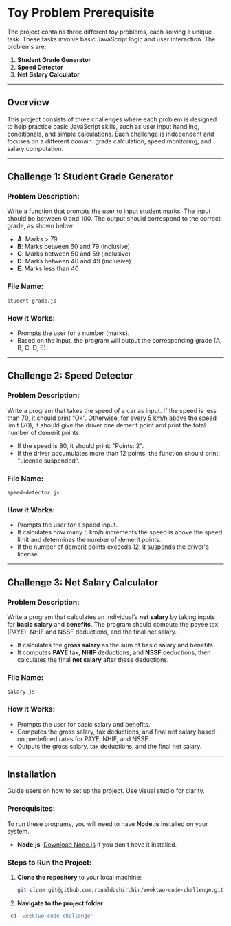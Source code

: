 # Toy Problem Prerequisite

The project contains three different toy problems, each solving a unique task. These tasks involve basic JavaScript logic and user interaction. The problems are:

1. **Student Grade Generator**
2. **Speed Detector**
3. **Net Salary Calculator**

---

## Overview

This project consists of three challenges where each problem is designed to help practice basic JavaScript skills, such as user input handling, conditionals, and simple calculations. Each challenge is independent and focuses on a different domain: grade calculation, speed monitoring, and salary computation.

---

## Challenge 1: Student Grade Generator

### Problem Description:
Write a function that prompts the user to input student marks. The input should be between 0 and 100. The output should correspond to the correct grade, as shown below:

- **A**: Marks > 79
- **B**: Marks between 60 and 79 (inclusive)
- **C**: Marks between 50 and 59 (inclusive)
- **D**: Marks between 40 and 49 (inclusive)
- **E**: Marks less than 40

### File Name:
`student-grade.js`

### How it Works:
- Prompts the user for a number (marks).
- Based on the input, the program will output the corresponding grade (A, B, C, D, E).

---

## Challenge 2: Speed Detector

### Problem Description:
Write a program that takes the speed of a car as input. If the speed is less than 70, it should print “Ok”. Otherwise, for every 5 km/h above the speed limit (70), it should give the driver one demerit point and print the total number of demerit points.

- If the speed is 80, it should print: "Points: 2".
- If the driver accumulates more than 12 points, the function should print: "License suspended".

### File Name:
`speed-detector.js`

### How it Works:
- Prompts the user for a speed input.
- It calculates how many 5 km/h increments the speed is above the speed limit and determines the number of demerit points.
- If the number of demerit points exceeds 12, it suspends the driver's license.

---

## Challenge 3: Net Salary Calculator

### Problem Description:
Write a program that calculates an individual’s **net salary** by taking inputs for **basic salary** and **benefits**. The program should compute the payee tax (PAYE), NHIF and NSSF deductions, and the final net salary.

- It calculates the **gross salary** as the sum of basic salary and benefits.
- It computes **PAYE** tax, **NHIF** deductions, and **NSSF** deductions, then calculates the final **net salary** after these deductions.

### File Name:
`salary.js`

### How it Works:
- Prompts the user for basic salary and benefits.
- Computes the gross salary, tax deductions, and final net salary based on predefined rates for PAYE, NHIF, and NSSF.
- Outputs the gross salary, tax deductions, and the final net salary.

---

## Installation

Guide users on how to set up the project. Use visual studio for clarity.


### Prerequisites:
To run these programs, you will need to have **Node.js** installed on your system.

- **Node.js**: [Download Node.js](https://nodejs.org/) if you don't have it installed.

### Steps to Run the Project:
1. **Clone the repository** to your local machine:
   ```bash
   git clone git@github.com:ronaldochirchir/weektwo-code-challenge.git

2. **Navigate to the project folder**

```bash
 cd 'weektwo-code-challenge'




